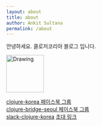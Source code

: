 ```yaml
---
layout: about
title: about
author: Ankit Sultana
permalink: /about
---
```


안녕하세요. 클로저코리아 블로그 입니다.

<img src="https://cloud.githubusercontent.com/assets/562341/20516052/e2b96678-b0d7-11e6-8d56-c6c4142a4b8b.png" alt="Drawing" style="width: 100px;"/>


[clojure-korea 페이스북 그룹](https://www.facebook.com/groups/defnclojure/)  
[clojure-bridge-seoul 페이스북 그룹](https://www.facebook.com/groups/clojurebridgekr/)  
[slack-clojure-korea](http://clojure-korea.slack.com/)
[초대 링크](https://clojure-korea-invitation.herokuapp.com/)
